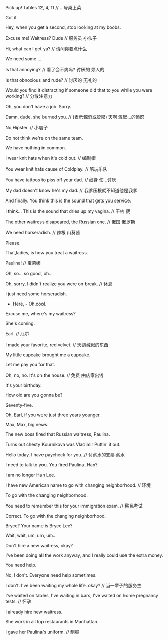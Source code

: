 
Pick up! Tables 12, 4, 11 // .. 号桌上菜

Got it

Hey, when you get a second, stop looking at my boobs.

Excuse me! Waitress? Dude // 服务员 小伙子

Hi, what can I get ya? // 请问你要点什么

We need some ...

Is that annoying? // 看了会不爽吗? 讨厌的 烦人的

Is that obnoxious and rude? // 讨厌的 无礼的

Would you find it distracting if someone did that to you while you were working? // 分散注意力

Oh, you don't have a job. Sorry. 

Damn, dude, she burned you. // (表示惊奇或赞叹) 天啊 激起...的愤怒

No,Hipster. // 小痞子

Do not think we're on the same team.

We have nothing in common.

I wear knit hats when it's cold out. // 编制帽

You wear knit hats cause of Coldplay. // 酷玩乐队

You have tattoos to piss off your dad. // 纹身 使...讨厌

My dad doesn't know he's my dad. // 我爹压根就不知道他是我爹

And finally. You think this is the sound that gets you service.

I think... This is the sound that dries up my vagina. // 干枯 阴

The other waitress disapeared, the Russian one. // 俄国 俄罗斯

We need horseradish. // 辣根 山葵酱

Please.

That,ladies, is how you treat a waitress.

Paulina! // 宝莉娜

Oh, so... so good, oh...

Oh, sorry, I didn't realize you were on break. // 休息

I just need some horseradish.

- Here, - Oh,cool.

Excuse me, where's my waitress?

She's coming.

Earl. // 厄尔 

I made  your favorite, red velvet. // 天鹅绒似的东西

My little cupcake brought me a cupcake.

Let me pay you for that.

Oh, no, no. It's on the house. // 免费 由店家出钱

It's your birthday.

How old are you gonna be?

Seventy-five.

Oh, Earl, if you were just three years younger.

Max, Max, big news.

The new boss fired that Russian waitress, Paulina.

Turns out chesty Kournikova was Vladimir Puttin' it out.

Hello today. I have paycheck for you.  // 付薪水的支票 薪水

I need to talk to you. You fired Paulina, Han?

I am no longer Han Lee.

I have new American name to go with changing neighborhood. // 环境


To go with the changing neighborhood.

You need to remember this for your immigration exam. // 移民考试

Correct. To go with the changing neighborhood.

Bryce? Your name is Bryce Lee? 

Wait, wait, um, um, um...

Don't hire a new waitress, okay?

I've been doing all the work anyway, and I really could use the extra money.

You need help.

No, I don't. Everyone need help sometimes.

I don't. I've been waiting my whole life. okay? // 当一辈子的服务生

I've waited on tables, I've waiting in bars, I've waited on home pregnancy tests. // 怀孕

I already hire hew waitress.

She work in all top restaurants in Manhattan.

I gave her Paulina's uniform. // 制服

























